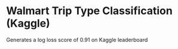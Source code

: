 # Walmart Trip Type Classification (Kaggle)

Generates a log loss score of 0.91 on Kaggle leaderboard
